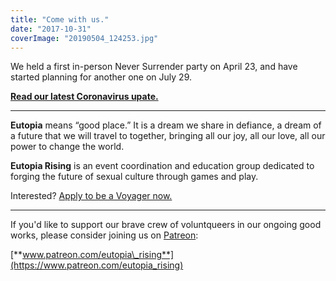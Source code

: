 ```yaml
---
title: "Come with us."
date: "2017-10-31"
coverImage: "20190504_124253.jpg"
---
```


We held a first in-person Never Surrender party on April 23, and have started planning for another one on July 29.

**[Read our latest Coronavirus upate.](https://eutopia-rising.org/blog/2020/03/17/coronavirus-update-2/)**

* * *

**Eutopia** means “good place.” It is a dream we share in defiance, a dream of a future that we will travel to together, bringing all our joy, all our love, all our power to change the world.

**Eutopia Rising** is an event coordination and education group dedicated to forging the future of sexual culture through games and play.

Interested? [Apply to be a Voyager now.](https://eutopia-rising.org/apply/)

* * *

If you'd like to support our brave crew of voluntqueers in our ongoing good works, please consider joining us on [Patreon](https://www.patreon.com/eutopia_rising):

[**www.patreon.com/eutopia\_rising**](https://www.patreon.com/eutopia_rising)
